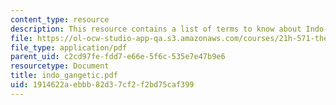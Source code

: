 ```yaml
---
content_type: resource
description: This resource contains a list of terms to know about Indo-Gangetic civilizations.
file: https://ol-ocw-studio-app-qa.s3.amazonaws.com/courses/21h-571-the-making-of-modern-south-asia-fall-2006/1914622aebbb82d37cf2f2bd75caf399_indo_gangetic.pdf
file_type: application/pdf
parent_uid: c2cd97fe-fdd7-e66e-5f6c-535e7e47b9e6
resourcetype: Document
title: indo_gangetic.pdf
uid: 1914622a-ebbb-82d3-7cf2-f2bd75caf399
---
```

